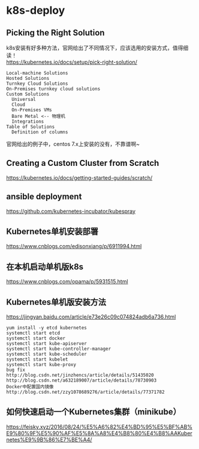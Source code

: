 # k8s-deploy
## Picking the Right Solution
k8s安装有好多种方法，官网给出了不同情况下，应该选用的安装方式，值得细读！  
https://kubernetes.io/docs/setup/pick-right-solution/  
```
Local-machine Solutions
Hosted Solutions
Turnkey Cloud Solutions
On-Premises turnkey cloud solutions
Custom Solutions
  Universal
  Cloud
  On-Premises VMs
  Bare Metal <-- 物理机
  Integrations
Table of Solutions
  Definition of columns
```
官网给出的例子中，centos 7.x上安装的没有，不靠谱啊~  
## Creating a Custom Cluster from Scratch
https://kubernetes.io/docs/getting-started-guides/scratch/  

## ansible deployment
https://github.com/kubernetes-incubator/kubespray
## Kubernetes单机安装部署
https://www.cnblogs.com/edisonxiang/p/6911994.html
## 在本机启动单机版k8s
https://www.cnblogs.com/opama/p/5931515.html
## Kubernetes单机版安装方法
https://jingyan.baidu.com/article/e73e26c09c074824adb6a736.html
```
yum install -y etcd kubernetes
systemctl start etcd
systemctl start docker
systemctl start kube-apiserver
systemctl start kube-controller-manager
systemctl start kube-scheduler
systemctl start kubelet
systemctl start kube-proxy
bug fix
http://blog.csdn.net/jinzhencs/article/details/51435020
http://blog.csdn.net/a632189007/article/details/78730903
Docker中配置国内镜像
http://blog.csdn.net/zzy1078689276/article/details/77371782
```
## 如何快速启动一个Kubernetes集群（minikube）
https://feisky.xyz/2016/08/24/%E5%A6%82%E4%BD%95%E5%BF%AB%E9%80%9F%E5%90%AF%E5%8A%A8%E4%B8%80%E4%B8%AAKubernetes%E9%9B%86%E7%BE%A4/
